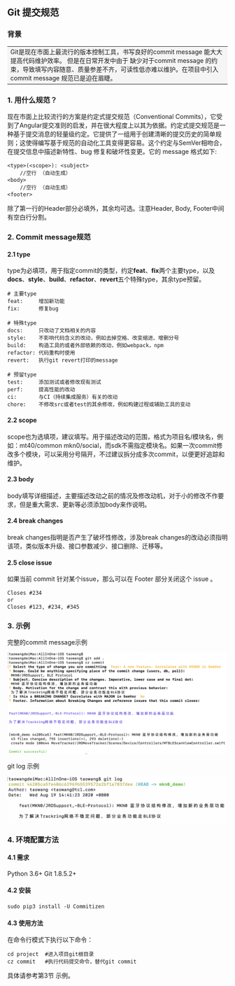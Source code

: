 ## Git 提交规范 

### 背景
<table><tr><td bgcolor=#F5F5F5>Git是现在市面上最流行的版本控制工具，书写良好的commit message 能大大提高代码维护效率。 但是在日常开发中由于 缺少对于commit message 的约束，导致填写内容随意、质量参差不齐，可读性低亦难以维护。在项目中引入commit message 规范已是迫在眉睫。</td></tr></table>

### 1. 用什么规范？

现在市面上比较流行的方案是约定式提交规范（Conventional Commits），它受到了Angular提交准则的启发，并在很大程度上以其为依据。约定式提交规范是一种基于提交消息的轻量级约定。它提供了一组用于创建清晰的提交历史的简单规则；这使得编写基于规范的自动化工具变得更容易。这个约定与SemVer相吻合，在提交信息中描述新特性、bug 修复和破坏性变更。它的 message 格式如下:

```
<type>(<scope>): <subject>
    //空行 （自动生成）
<body>
    //空行 （自动生成）
<footer>
```

除了第一行的Header部分必填外，其余均可选。注意Header, Body, Footer中间有空白行分割。

### 2. Commit message规范

#### 2.1 type

type为必填项，用于指定commit的类型，约定**feat**、**fix**两个主要type，以及**docs**、**style**、**build**、**refactor**、**revert**五个特殊type，其余type预留。 

```
# 主要type
feat:     增加新功能
fix:      修复bug

# 特殊type
docs:     只改动了文档相关的内容
style:    不影响代码含义的改动，例如去掉空格、改变缩进、增删分号
build:    构造工具的或者外部依赖的改动，例如webpack，npm
refactor: 代码重构时使用
revert:   执行git revert打印的message

# 预留type
test:     添加测试或者修改现有测试
perf:     提高性能的改动
ci:       与CI（持续集成服务）有关的改动
chore:    不修改src或者test的其余修改，例如构建过程或辅助工具的变动
```

#### 2.2 scope

scope也为选填项，建议填写。用于描述改动的范围，格式为项目名/模块名，例如：mt40/common mkn0/social，而sdk不需指定模块名。如果一次commit修改多个模块，可以采用分号隔开，不过建议拆分成多次commit，以便更好追踪和维护。

#### 2.3 body

body填写详细描述，主要描述改动之前的情况及修改动机，对于小的修改不作要求，但是重大需求、更新等必须添加body来作说明。

#### 2.4 break changes

break changes指明是否产生了破坏性修改，涉及break changes的改动必须指明该项，类似版本升级、接口参数减少、接口删除、迁移等。

#### 2.5 close issue
如果当前 commit 针对某个issue，那么可以在 Footer 部分关闭这个 issue 。
```
Closes #234
or
Closes #123, #234, #345
```

### 3. 示例

完整的commit message示例

<center><img src="./images/gitcommit2.png"></center>

git log 示例

<center><img src="./images/gitcommit1.png"></center>

### 4. 环境配置方法

#### 4.1 需求

Python 3.6+ 
Git 1.8.5.2+

#### 4.2 安装

```
sudo pip3 install -U Commitizen
```

#### 4.3 使用方法

在命令行模式下执行以下命令：

```
cd project  #进入项目git根目录
cz commit   #执行代码提交命令，替代git commit
```

具体请参考第3节 示例。